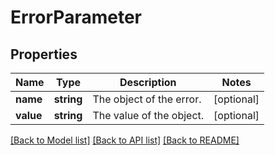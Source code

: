 # ErrorParameter

## Properties
Name | Type | Description | Notes
------------ | ------------- | ------------- | -------------
**name** | **string** | The object of the error. | [optional] 
**value** | **string** | The value of the object. | [optional] 

[[Back to Model list]](../README.md#documentation-for-models) [[Back to API list]](../README.md#documentation-for-api-endpoints) [[Back to README]](../README.md)


